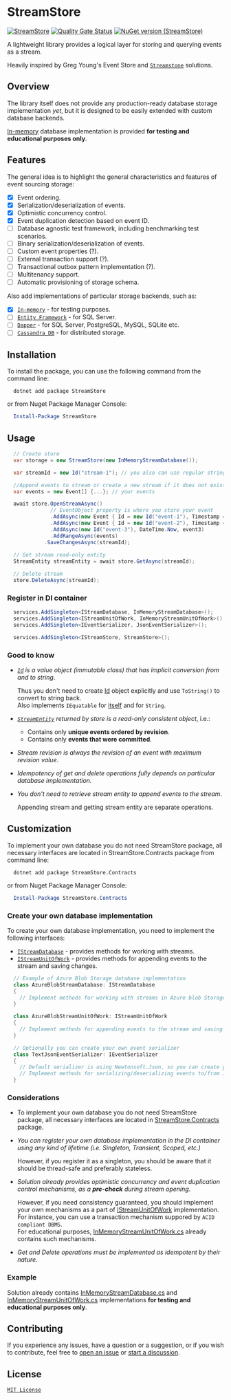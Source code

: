 # StreamStore 
[![StreamStore](https://github.com/kostiantyn-matsebora/streamstore/actions/workflows/streamstore.yml/badge.svg)](https://github.com/kostiantyn-matsebora/streamstore/actions/workflows/streamstore.yml) [![Quality Gate Status](https://sonarcloud.io/api/project_badges/measure?project=kostiantyn-matsebora_streamstore&metric=alert_status)](https://sonarcloud.io/summary/new_code?id=kostiantyn-matsebora_streamstore)
[![NuGet version (StreamStore)](https://img.shields.io/nuget/v/StreamStore.svg?style=flat-square)](https://www.nuget.org/packages/StreamStore/)

A lightweight library provides a logical layer for storing and querying events as a stream.

Heavily inspired by Greg Young's Event Store and [`Streamstone`](https://github.com/yevhen/Streamstone) solutions.

## Overview

The library itself does not provide any production-ready database storage implementation _yet_, but it is designed to be easily extended with custom database backends.

[In-memory][InMemoryStreamDatabase.cs] database implementation is provided **for testing and educational purposes only**.

## Features

The general idea is to highlight the general characteristics and features of event sourcing storage:

- [x] Event ordering.
- [x] Serialization/deserialization of events.
- [x] Optimistic concurrency control.
- [x] Event duplication detection based on event ID.
- [ ] Database agnostic test framework, including benchmarking test scenarios.
- [ ] Binary serialization/deserialization of events.
- [ ] Custom event properties (?).
- [ ] External transaction support (?).
- [ ] Transactional outbox pattern implementation (?).
- [ ] Multitenancy support.
- [ ] Automatic provisioning of storage schema.

Also add implementations of particular storage backends, such as:

- [x] [`In-memory`][IStreamUnitOfWork] - for testing purposes.
- [ ] [`Entity Framework`](https://www.microsoft.com/en-us/sql-server/sql-server-2022) - for SQL Server.
- [ ] [`Dapper`](https://github.com/DapperLib/Dapper) - for SQL Server, PostgreSQL, MySQL, SQLite etc.
- [ ] [`Cassandra DB`](https://cassandra.apache.org/_/index.html) -  for distributed storage.

## Installation

To install the package, you can use the following command from the command line:

```dotnetcli
  dotnet add package StreamStore
```

or from Nuget Package Manager Console:

```powershell
  Install-Package StreamStore
```

## Usage

```csharp
  // Create store
  var storage = new StreamStore(new InMemoryStreamDatabase());

  var streamId = new Id("stream-1"); // you also can use regular string

  //Append events to stream or create a new stream if it does not exist
  var events = new Event[] {...}; // your events

  await store.OpenStreamAsync()
              // EventObject property is where you store your event
              .AddAsync(new Event { Id = new Id("event-1"), Timestamp = DateTime.Now, EventObject = event1 }) 
              .AddAsync(new Event { Id = new Id("event-2"), Timestamp = DateTime.Now, EventObject = event2 })
              .AddAsync(new Id("event-3"), DateTime.Now, event3)
              .AddRangeAsync(events)
            .SaveChangesAsync(streamId);
  
  // Get stream read-only entity
  StreamEntity streamEntity = await store.GetAsync(streamId);

  // Delete stream
  store.DeleteAsync(streamId);

```

### Register in DI container
  
  ```csharp
    services.AddSingleton<IStreamDatabase, InMemoryStreamDatabase>();
    services.AddSingleton<IStreamUnitOfWork, InMemoryStreamUnitOfWork>();
    services.AddSingleton<IEventSerializer, JsonEventSerializer>();
  
    services.AddSingleton<IStreamStore, StreamStore>();
  ```

### Good to know

- _[`Id`][Id]  is a value object (immutable class) that has implicit conversion from and to string_.  

  Thus you don't need to create [Id] object explicitly and use `ToString()` to convert to string back.  
  Also implements `IEquatable`  for [itself][Id] and for `String`.

- _[`StreamEntity`][StreamEntity] returned by store is a read-only consistent object_, i.e.:
  - Contains only **unique events ordered by revision**.
  - Contains only **events that were committed**.
- _Stream revision is always the revision of an event with maximum revision value_.

- _Idempotency of get and delete operations fully depends on particular database implementation._

- _You don't need to retrieve stream entity to append events to the stream_.

  Appending stream and getting stream entity are separate operations.

## Customization

To implement your own database you do not need StreamStore package, all necessary interfaces are located in StreamStore.Contracts package from command line:

```dotnetcli
  dotnet add package StreamStore.Contracts
```

or from Nuget Package Manager Console:

```powershell
  Install-Package StreamStore.Contracts
```


### Create your own database implementation

To create your own database implementation, you need to implement the following interfaces:

- [`IStreamDatabase`][IStreamDatabase] - provides methods for working with streams.
- [`IStreamUnitOfWork`][IStreamUnitOfWork] - provides methods for appending events to the stream and saving changes.

```csharp
  // Example of Azure Blob Storage database implementation
  class AzureBlobStreamDatabase: IStreamDatabase
  {
    // Implement methods for working with streams in Azure blob Storage
  }

  class AzureBlobStreamUnitOfWork: IStreamUnitOfWork
  {
    // Implement methods for appending events to the stream and saving changes in Azure blob Storage
  }

  // Optionally you can create your own event serializer
  class TextJsonEventSerializer: IEventSerializer
  {
    // Default serializer is using Newtonsoft.Json, so you can create your own using System.Text.Json or any other
    // Implement methods for serializing/deserializing events to/from JSON
  }
```

### Considerations

- To implement your own database you do not need StreamStore package, all necessary interfaces are located in [StreamStore.Contracts](https://www.nuget.org/packages/StreamStore.Contracts/) package.
- _You can register your own database implementation in the DI container using any kind of lifetime (i.e. Singleton, Transient, Scoped, etc.)_  

  However, if you register it as a singleton, you should be aware that it should be thread-safe and preferably stateless.

- _Solution already provides optimistic concurrency and event duplication control mechanisms, as a **pre-check** during stream opening_.  

  However, if you need consistency guaranteed, you should implement your own mechanisms as a part of [IStreamUnitOfWork] implementation. For instance, you can use a transaction mechanism suppored by `ACID compliant DBMS`.  
  For educational purposes, [InMemoryStreamUnitOfWork.cs] already contains such mechanisms.  

- _Get and Delete operations must be implemented as idempotent by their nature._

### Example

Solution already contains [InMemoryStreamDatabase.cs] and [InMemoryStreamUnitOfWork.cs] implementations **for testing and educational purposes only**.

## Contributing

If you experience any issues, have a question or a suggestion, or if you wish
to contribute, feel free to [open an issue][issues] or
[start a discussion][discussions].

[issues]: https://github.com/kostiantyn-matsebora/workspace-cli/issues
[discussions]: https://github.com/kostiantyn-matsebora/workspace-cli/discussions

## License

[`MIT License`](../LICENSE)

[InMemoryStreamDatabase.cs]: ../src/StreamStore/InMemory/InMemoryStreamDatabase.cs
[InMemoryStreamUnitOfWork.cs]: ../src/StreamStore/InMemory/InMemoryStreamUnitOfWork.cs
[Id]: ../src/StreamStore.Contracts/Id.cs
[StreamEntity]: ../src/StreamStore/StreamEntity.cs
[IStreamUnitOfWork]: ../src/StreamStore.Contracts/IStreamUnitOfWork.cs
[IStreamDatabase]: ../src/StreamStore.Contracts/IStreamDatabase.cs
